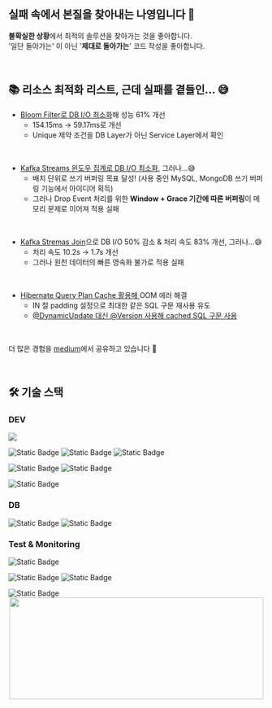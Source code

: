 ## 실패 속에서 본질을 찾아내는 나영입니다 👋

**불확실한 상황**에서 최적의 솔루션을 찾아가는 것을 좋아합니다.<br>
'일단 돌아가는' 이 아닌 '**제대로 돌아가는**' 코드 작성을 좋아합니다.

<br>

## 📚 리소스 최적화 리스트, 근데 실패를 곁들인... 😅

- [Bloom Filter로 DB I/O 최소화](https://medium.com/@im_zero/bloom-filter%EB%A1%9C-db-%EB%B6%80%ED%95%98-%EA%B0%90%EC%86%8C-%EC%84%B1%EB%8A%A5-61-%EA%B0%9C%EC%84%A0-e46e8ce62d6d)해 성능 61% 개선
    - 154.15ms -> 59.17ms로 개선
    - Unique 제약 조건을 DB Layer가 아닌 Service Layer에서 확인

<br>

- [Kafka Streams 윈도우 집계로 DB I/O 최소화](https://medium.com/@im_zero/kafka-streams%EC%9D%98-window-results-%EC%BB%A8%ED%8A%B8%EB%A1%A4%ED%95%98%EA%B8%B0-3c20c360cf02), 그러나...😅
    - 배치 단위로 쓰기 버퍼링 목표 달성! (사용 중인 MySQL, MongoDB 쓰기 버퍼링 기능에서 아이디어 획득)
    - 그러나 Drop Event 처리를 위한 **Window + Grace 기간에 따른 버퍼링**이 메모리 문제로 이어져 적용 실패

<br>

- [Kafka Stremas Join](https://medium.com/@im_zero/kstream-ktable-join-%EC%A0%81%EC%9A%A9-%EC%8B%A4%ED%8C%A8%EA%B8%B0-f7b8bfa11e42)으로 DB I/O 50% 감소 & 처리 속도 83% 개선, 그러나...😅
    - 처리 속도 10.2s -> 1.7s 개선
    - 그러나 원천 데이터의 빠른 영속화 불가로 적용 실패

<br>

- [Hibernate Query Plan Cache 활용해 ](https://medium.com/@im_zero/hibernate-query-plan-cache-oom-%EC%97%90%EB%9F%AC-%ED%95%B4%EA%B2%B0-298f3feae93a)OOM 에러 해결
    - IN 절 padding 설정으로 최대한 같은 SQL 구문 재사용 유도
    - [@DynamicUpdate 대신 @Version 사용해 cached SQL 구문 사용](https://medium.com/@im_zero/version-vs-dynamicupdate-342d27dc59fd)

<br>

더 많은 경험을 [medium](https://medium.com/@im_zero)에서 공유하고 있습니다 💚

<br>

## 🛠️ 기술 스택

### DEV

<img src="https://img.shields.io/badge/Java-%23007396?style=flat&logo=Java&logoColor=white">

<img alt="Static Badge" src="https://img.shields.io/badge/Spring%20Boot-%236DB33F?style=flat&logo=Spring%20Boot&logoColor=white"> <img alt="Static Badge" src="https://img.shields.io/badge/Spring Data JPA-%236DB33F?style=flat&logo=Spring&logoColor=white"> <img alt="Static Badge" src="https://img.shields.io/badge/Spring Cloud Gateway-%236DB33F?style=flat&logo=Spring&logoColor=white">

<img alt="Static Badge" src="https://img.shields.io/badge/Apache%20Kafka-%23231F20?style=flat&logo=Apache%20Kafka&logoColor=white"> <img alt="Static Badge" src="https://img.shields.io/badge/Redis-%23FF4438?style=flat&logo=Redis&logoColor=white">

<img alt="Static Badge" src="https://img.shields.io/badge/Resilience4J-%23231F20?style=flat&logo=Resilience4J&logoColor=white">


### DB

<img alt="Static Badge" src="https://img.shields.io/badge/MySQL-%234479A1?style=flat&logo=MySQL&logoColor=white"> <img alt="Static Badge" src="https://img.shields.io/badge/MongoDB-%2347A248?style=flat&logo=MongoDB&logoColor=white">

### Test & Monitoring

<img alt="Static Badge" src="https://img.shields.io/badge/JUnit5-%2325A162?style=flat&logo=JUnit5&logoColor=white">

<img alt="Static Badge" src="https://img.shields.io/badge/prometheus-%23E6522C?style=flat&logo=prometheus&logoColor=white"> <img alt="Static Badge" src="https://img.shields.io/badge/Grafana-%23F46800?style=flat&logo=Grafana&logoColor=white">

<img alt="Static Badge" src="https://img.shields.io/badge/Elastic%20Stack-%23005571?style=flat&logo=Elastic%20Stack&logoColor=white">

<br>

<div align="center">
<a href="https://github.com/devxb/gitanimals">
<img
  src="https://render.gitanimals.org/farms/imzero238"
  width="500"
  height="200"
/>
</a>
</div>